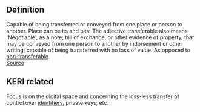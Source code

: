 ## Definition

Capable of being transferred or conveyed from one place or person to another. Place can be its and bits.
The adjective transferable also means 'Negotiable', as a note, bill of exchange, or other evidence of property, that may be conveyed from one person to another by indorsement or other writing; capable of being transferred with no loss of value. As opposed to [non-transferable](non-transferable.md).\
[Source](https://www.wordnik.com/words/transferable)

## KERI related

Focus is on the digital space and concerning the loss-less transfer of control over [identifiers](transferable-identifier.md), private keys, etc.
